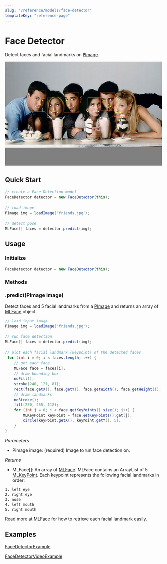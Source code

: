 ```yaml
---
slug: "/reference/models/face-detector"
templateKey: "reference-page"
---
```


# Face Detector
Detect faces and facial landmarks on [PImage](https://processing.org/reference/PImage.html).

![Face Detector demo](./../../images/face_detector_demo.png)

## Quick Start
```java
// create a Face Detection model
FaceDetector detector = new FaceDetector(this);

// load image
PImage img = loadImage("friends.jpg");

// detect pose
MLFace[] faces = detector.predict(img);
```

## Usage
### Initialize
```java
FaceDetector detector = new FaceDetector(this);
```

### Methods
### .predict(PImage image)

Detect faces and 5 facial landmarks from a [PImage](https://processing.org/reference/PImage.html) and returns an array of [MLFace](../objects/ml-face) object.

```java
// load input image
PImage img = loadImage("friends.jpg");

// run face detection
MLFace[] faces = detector.predict(img);

// plot each facial landmark (keypoint) of the detected faces
 for (int i = 0; i < faces.length; i++) {
    // get each face
    MLFace face = faces[i];
    // draw bounding box
    noFill();
    stroke(240, 121, 81);
    rect(face.getX(), face.getY(), face.getWidth(), face.getHeight());
    // draw landmarks
    noStroke();
    fill(250, 255, 112);
    for (int j = 0; j < face.getKeyPoints().size(); j++) {
        MLKeyPoint keyPoint = face.getKeyPoints().get(j);
        circle(keyPoint.getX(), keyPoint.getY(), 5);
    }
}
```
*Parameters*
- PImage image: (required) Image to run face detection on.

*Returns*
- MLFace[]: An array of [MLFace](../objects/ml-face). MLFace contains an ArrayList of 5 [MLKeyPoint](../objects/ml-keypoint). Each keypoint represents the following facial landmarks in order:
```
1. left eye
2. right eye
3. nose
4. left mouth
5. right mouth
```
Read more at [MLFace](../objects/ml-face) for how to retrieve each facial landmark easily.

## Examples
[FaceDetectorExample](https://github.com/jjeongin/ml4processing/tree/master/examples/FaceDetectorExample)

[FaceDetectorVideoExample](https://github.com/jjeongin/ml4processing/tree/master/examples/FaceDetectorVideoExample)
